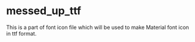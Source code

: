 # messed_up_ttf
This is a part of font icon file which will be used to make Material font icon in ttf format.
